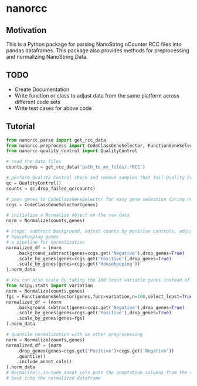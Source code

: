 # nanorcc
## Motivation
This is a Python package for parsing NanoString nCounter RCC files into pandas dataframes. 
This package also provides methods for preprocessing and normalizing NanoString Data.
## TODO
* Create Documentation
* Write function or class to adjust data from the same platform across different code sets
* Write test cases for above code
## Tutorial
```python
from nanorcc.parse import get_rcc_data
from nanorcc.preprocess import CodeClassGeneSelector, FunctionGeneSelector, Normalize
from nanorcc.quality_control import QualityControl

# read the data files
counts,genes = get_rcc_data('path_to_my_files/.*RCC')

# perform Quality Control check and remove samples that fail Quality Control
qc = QualityControl()
counts = qc.drop_failed_qc(counts)

# pass genes to CodeClassGeneSelector for easy gene selection during normalization.
ccgs = CodeClassGeneSelector(genes)

# initialize a Normalize object on the raw data
norm = Normalize(counts,genes)

# steps: subtract background, adjust counts by positive controls, adjust counts by 
# housekeeping genes
# a pipeline for normalization
normalized_df = (norm
    .background_subtract(genes=ccgs.get('Negative'),drop_genes=True)
    .scale_by_genes(genes=ccgs.get('Positive'),drop_genes=True)
    .scale_by_genes(genes=ccgs.get('Housekeeping'))
).norm_data

# You can also scale by taking the 100 least variable genes instead of housekeeping
from scipy.stats import variation
norm = Normalize(counts,genes)
fgs = FunctionGeneSelector(genes,func=variation,n=100,select_least=True)
normalized_df = (norm
    .background_subtract(genes=ccgs.get('Negative'),drop_genes=True)
    .scale_by_genes(genes=ccgs.get('Positive'),drop_genes=True)
    .scale_by_genes(genes=fgs)
).norm_data

# quantile normalization with no other preprocessing
norm = Normalize(counts,genes)
normalized_df = (norm
    .drop_genes(genes=ccgs.get('Positive')+ccgs.get('Negative'))
    .quantile()
    .include_annot_cols()
).norm_data
# Normalize().include_annot_cols puts the annotation columns from the raw data
# back into the normalized dataframe
```